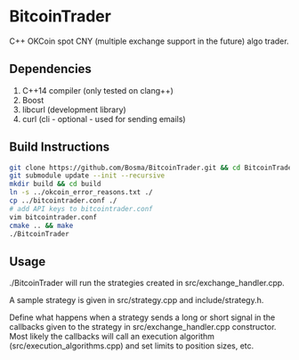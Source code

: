 # BitcoinTrader
C++ OKCoin spot CNY (multiple exchange support in the future) algo trader.

## Dependencies
1. C++14 compiler (only tested on clang++)
2. Boost
3. libcurl (development library)
4. curl (cli - optional - used for sending emails)

## Build Instructions
```bash
git clone https://github.com/Bosma/BitcoinTrader.git && cd BitcoinTrader
git submodule update --init --recursive
mkdir build && cd build
ln -s ../okcoin_error_reasons.txt ./
cp ../bitcointrader.conf ./
# add API keys to bitcointrader.conf
vim bitcointrader.conf
cmake .. && make
./BitcoinTrader
```

## Usage
./BitcoinTrader will run the strategies created in src/exchange_handler.cpp.

A sample strategy is given in src/strategy.cpp and include/strategy.h.

Define what happens when a strategy sends a long or short signal in the callbacks given to the strategy in src/exchange_handler.cpp constructor. Most likely the callbacks will call an execution algorithm (src/execution_algorithms.cpp) and set limits to position sizes, etc.
